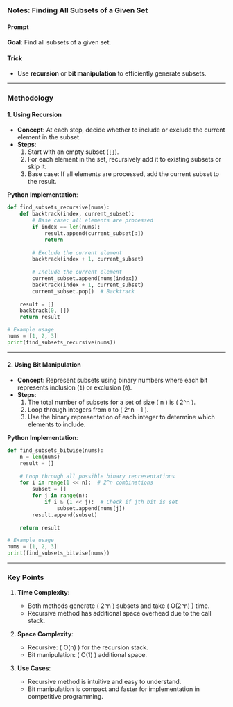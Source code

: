 ### Notes: Finding All Subsets of a Given Set  

#### **Prompt**  
**Goal**: Find all subsets of a given set.  

#### **Trick**  
- Use **recursion** or **bit manipulation** to efficiently generate subsets.  

---

### **Methodology**  

#### 1. **Using Recursion**  
- **Concept**: At each step, decide whether to include or exclude the current element in the subset.  
- **Steps**:  
  1. Start with an empty subset (`[]`).  
  2. For each element in the set, recursively add it to existing subsets or skip it.  
  3. Base case: If all elements are processed, add the current subset to the result.  

**Python Implementation**:  
```python
def find_subsets_recursive(nums):
    def backtrack(index, current_subset):
        # Base case: all elements are processed
        if index == len(nums):
            result.append(current_subset[:])
            return
        
        # Exclude the current element
        backtrack(index + 1, current_subset)
        
        # Include the current element
        current_subset.append(nums[index])
        backtrack(index + 1, current_subset)
        current_subset.pop()  # Backtrack
        
    result = []
    backtrack(0, [])
    return result

# Example usage
nums = [1, 2, 3]
print(find_subsets_recursive(nums))
```

---

#### 2. **Using Bit Manipulation**  
- **Concept**: Represent subsets using binary numbers where each bit represents inclusion (`1`) or exclusion (`0`).  
- **Steps**:  
  1. The total number of subsets for a set of size \( n \) is \( 2^n \).  
  2. Loop through integers from `0` to \( 2^n - 1 \).  
  3. Use the binary representation of each integer to determine which elements to include.  

**Python Implementation**:  
```python
def find_subsets_bitwise(nums):
    n = len(nums)
    result = []
    
    # Loop through all possible binary representations
    for i in range(1 << n):  # 2^n combinations
        subset = []
        for j in range(n):
            if i & (1 << j):  # Check if jth bit is set
                subset.append(nums[j])
        result.append(subset)
    
    return result

# Example usage
nums = [1, 2, 3]
print(find_subsets_bitwise(nums))
```

---

### **Key Points**  
1. **Time Complexity**:  
   - Both methods generate \( 2^n \) subsets and take \( O(2^n) \) time.  
   - Recursive method has additional space overhead due to the call stack.  

2. **Space Complexity**:  
   - Recursive: \( O(n) \) for the recursion stack.  
   - Bit manipulation: \( O(1) \) additional space.  

3. **Use Cases**:  
   - Recursive method is intuitive and easy to understand.  
   - Bit manipulation is compact and faster for implementation in competitive programming.  